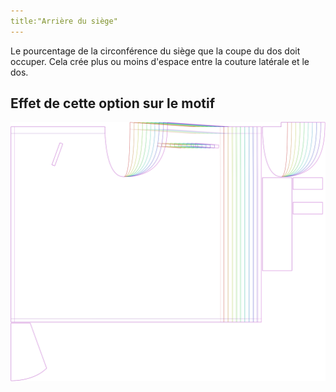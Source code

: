 ```yaml
---
title:"Arrière du siège"
---
```


Le pourcentage de la circonférence du siège que la coupe du dos doit occuper. Cela crée plus ou moins d'espace entre la couture latérale et le dos.

## Effet de cette option sur le motif

![Cette image montre l'effet de cette option en superposant plusieurs variantes qui ont une valeur différente pour cette option](waralee_crotchback_sample.svg "Effet de cette option sur le patron")

